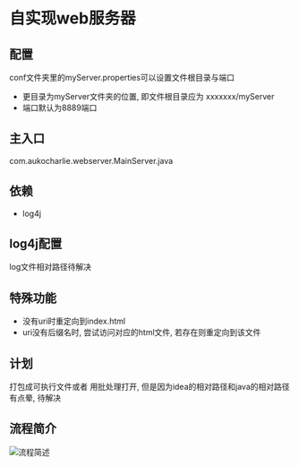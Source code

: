 # 自实现web服务器
## 配置

conf文件夹里的myServer.properties可以设置文件根目录与端口

- 更目录为myServer文件夹的位置, 即文件根目录应为 xxxxxxx/myServer
- 端口默认为8889端口

## 主入口
com.aukocharlie.webserver.MainServer.java

## 依赖
- log4j

## log4j配置
log文件相对路径待解决

## 特殊功能
- 没有uri时重定向到index.html
- uri没有后缀名时, 尝试访问对应的html文件, 若存在则重定向到该文件

## 计划
打包成可执行文件或者 用批处理打开, 但是因为idea的相对路径和java的相对路径有点晕, 待解决



## 流程简介

![流程简述](https://github.com/aukocharlie/web-server/blob/master/sources/%E6%B5%81%E7%A8%8B%E7%AE%80%E8%BF%B0.png)

